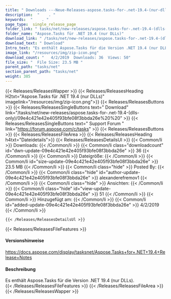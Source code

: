 ```yaml
---
title: " Downloads ---Neue-Releases-aspose.tasks-for-.net-19.4-(nur-dlls) . "
description:  "    . " 
keywords:  "    . " 
page_type:  single_release_page
folder_link: " tasks/net/new-releases/aspose.tasks-for-.net-19.4-(dlls-only)/"
folder_name: "Aspose.Tasks für .NET 19.4 (nur DLLs)"
download_link: " /tasks/net/new-releases/aspose.tasks-for-.net-19.4-(dlls-only)/09e4c421e42e405f93bfe08f3bbda26e"
download_text: " Download"
Intro_text: "Es enthält Aspose.Tasks für die Version .NET 19.4 (nur DLLs)."
image_link: "/resources/img/zip-icon.png"
download_count: "   4/2/2019  Downloads: 36  Views: 50"
file_size: "  File Size: 23.5 MB "
parent_path: "tasks/net"
section_parent_path: "tasks/net"
weight: 385
---
```


{{< Releases/ReleasesWapper >}}
  {{< Releases/ReleasesHeading H2txt="Aspose.Tasks für .NET 19.4 (nur DLLs)" imagelink="/resources/img/zip-icon.png">}}
  {{< Releases/ReleasesButtons >}}
    {{< Releases/ReleasesSingleButtons text=" Download" link="/tasks/net/new-releases/aspose.tasks-for-.net-19.4-(dlls-only)/09e4c421e42e405f93bfe08f3bbda26e%20%20" >}}
    {{< Releases/ReleasesSingleButtons text=" Support Forum " link="https://forum.aspose.com/c/tasks" >}}
  {{< Releases/ReleasesButtons >}}
  {{< Releases/ReleasesFileArea >}}
    {{< Releases/ReleasesHeading h4txt="Dateidetails">}}
    {{< Releases/ReleasesDetailsUl >}}
            {{< Common/li >}} Downloads: {{< /Common/li >}}
      {{< Common/li class="downloadcount" id="dwn-update-09e4c421e42e405f93bfe08f3bbda26e" >}} 36 {{< /Common/li >}}
      {{< Common/li >}} Dateigröße: {{< /Common/li >}}
      {{< Common/li id="size-update-09e4c421e42e405f93bfe08f3bbda26e" >}} 23.5 MB {{< /Common/li >}} 
      {{< Common/li  class="hide" >}} Posted By: {{< /Common/li >}} 
      {{< Common/li class="hide" id="author-update-09e4c421e42e405f93bfe08f3bbda26e" >}} alexanderefremov1 {{< /Common/li >}}
      {{< Common/li class="hide" >}} Ansichten: {{< /Common/li >}}
      {{< Common/li class="hide" id="view-update-09e4c421e42e405f93bfe08f3bbda26e" >}} 51 {{< /Common/li >}}
      {{< Common/li >}} Hinzugefügt am: {{< /Common/li >}}
      {{< Common/li id="added-update-09e4c421e42e405f93bfe08f3bbda26e" >}} 4/2/2019 {{< /Common/li >}} 

    {{< /Releases/ReleasesDetailsUl >}}

  {{< Releases/ReleasesFileFeatures >}}
      <h4>Versionshinweise</h4><div> <a href="https://docs.aspose.com/display/tasksnet/Aspose.Tasks+for+.NET+19.4+Release+Notes">https://docs.aspose.com/display/tasksnet/Aspose.Tasks+for+.NET+19.4+Release+Notes</a></div><h4> Beschreibung</h4><div class="HTMLDescription"> Es enthält Aspose.Tasks für die Version .NET 19.4 (nur DLLs).</div>
  {{< /Releases/ReleasesFileFeatures >}}
 {{< /Releases/ReleasesFileArea >}}
{{< /Releases/ReleasesWapper >}}



